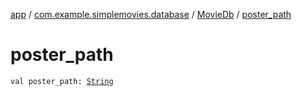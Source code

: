 [app](../../index.md) / [com.example.simplemovies.database](../index.md) / [MovieDb](index.md) / [poster_path](./poster_path.md)

# poster_path

`val poster_path: `[`String`](https://kotlinlang.org/api/latest/jvm/stdlib/kotlin/-string/index.html)